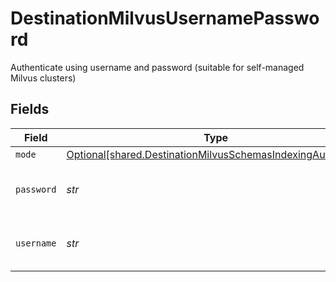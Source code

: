 # DestinationMilvusUsernamePassword

Authenticate using username and password (suitable for self-managed Milvus clusters)


## Fields

| Field                                                                                                                        | Type                                                                                                                         | Required                                                                                                                     | Description                                                                                                                  |
| ---------------------------------------------------------------------------------------------------------------------------- | ---------------------------------------------------------------------------------------------------------------------------- | ---------------------------------------------------------------------------------------------------------------------------- | ---------------------------------------------------------------------------------------------------------------------------- |
| `mode`                                                                                                                       | [Optional[shared.DestinationMilvusSchemasIndexingAuthMode]](../../models/shared/destinationmilvusschemasindexingauthmode.md) | :heavy_minus_sign:                                                                                                           | N/A                                                                                                                          |
| `password`                                                                                                                   | *str*                                                                                                                        | :heavy_check_mark:                                                                                                           | Password for the Milvus instance                                                                                             |
| `username`                                                                                                                   | *str*                                                                                                                        | :heavy_check_mark:                                                                                                           | Username for the Milvus instance                                                                                             |